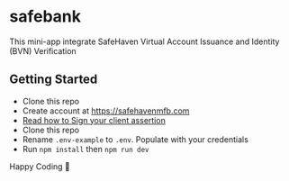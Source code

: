 # safebank
This mini-app integrate SafeHaven Virtual Account Issuance and Identity (BVN) Verification

## Getting Started
- Clone this repo
- Create account at https://safehavenmfb.com
- [Read how to Sign your client assertion](https://safehavenmfb.readme.io/reference/signing-your-client-assertion)
- Clone this repo
- Rename `.env-example` to `.env`. Populate with your credentials
- Run `npm install` then `npm run dev`

Happy Coding 🚀
